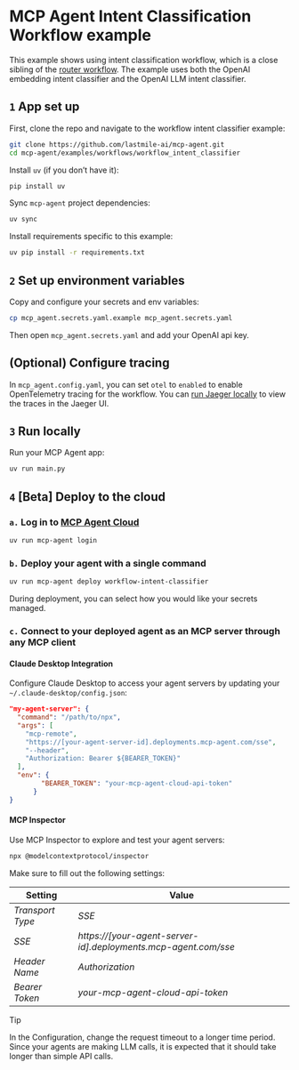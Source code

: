 # MCP Agent Intent Classification Workflow example

This example shows using intent classification workflow, which is a close sibling of the [router workflow](../workflow_router/). The example uses both the OpenAI embedding intent classifier and the OpenAI LLM intent classifier.

## `1` App set up

First, clone the repo and navigate to the workflow intent classifier example:

```bash
git clone https://github.com/lastmile-ai/mcp-agent.git
cd mcp-agent/examples/workflows/workflow_intent_classifier
```

Install `uv` (if you don’t have it):

```bash
pip install uv
```

Sync `mcp-agent` project dependencies:

```bash
uv sync
```

Install requirements specific to this example:

```bash
uv pip install -r requirements.txt
```

## `2` Set up environment variables

Copy and configure your secrets and env variables:

```bash
cp mcp_agent.secrets.yaml.example mcp_agent.secrets.yaml
```

Then open `mcp_agent.secrets.yaml` and add your OpenAI api key.

## (Optional) Configure tracing

In `mcp_agent.config.yaml`, you can set `otel` to `enabled` to enable OpenTelemetry tracing for the workflow.
You can [run Jaeger locally](https://www.jaegertracing.io/docs/2.5/getting-started/) to view the traces in the Jaeger UI.

## `3` Run locally

Run your MCP Agent app:

```bash
uv run main.py
```

## `4` [Beta] Deploy to the cloud

### `a.` Log in to [MCP Agent Cloud](https://docs.mcp-agent.com/cloud/overview)

```bash
uv run mcp-agent login
```

### `b.` Deploy your agent with a single command
```bash
uv run mcp-agent deploy workflow-intent-classifier
```

During deployment, you can select how you would like your secrets managed.

### `c.` Connect to your deployed agent as an MCP server through any MCP client

#### Claude Desktop Integration

Configure Claude Desktop to access your agent servers by updating your `~/.claude-desktop/config.json`:

```json
"my-agent-server": {
  "command": "/path/to/npx",
  "args": [
    "mcp-remote",
    "https://[your-agent-server-id].deployments.mcp-agent.com/sse",
    "--header",
    "Authorization: Bearer ${BEARER_TOKEN}"
  ],
  "env": {
        "BEARER_TOKEN": "your-mcp-agent-cloud-api-token"
      }
}
```

#### MCP Inspector

Use MCP Inspector to explore and test your agent servers:

```bash
npx @modelcontextprotocol/inspector 
```

Make sure to fill out the following settings:

| Setting | Value | 
|---|---|
| *Transport Type* | *SSE* |
| *SSE* | *https://[your-agent-server-id].deployments.mcp-agent.com/sse* |
| *Header Name* | *Authorization* | 
| *Bearer Token* | *your-mcp-agent-cloud-api-token* |

> [!TIP]
> In the Configuration, change the request timeout to a longer time period. Since your agents are making LLM calls, it is expected that it should take longer than simple API calls.
